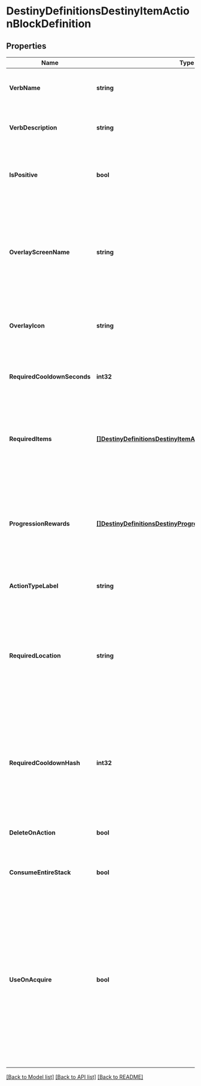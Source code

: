 # DestinyDefinitionsDestinyItemActionBlockDefinition

## Properties
Name | Type | Description | Notes
------------ | ------------- | ------------- | -------------
**VerbName** | **string** | Localized text for the verb of the action being performed. | [optional] 
**VerbDescription** | **string** | Localized text describing the action being performed. | [optional] 
**IsPositive** | **bool** | The content has this property, however it&#39;s not entirely clear how it is used. | [optional] 
**OverlayScreenName** | **string** | If the action has an overlay screen associated with it, this is the name of that screen. Unfortunately, we cannot return the screen&#39;s data itself. | [optional] 
**OverlayIcon** | **string** | The icon associated with the overlay screen for the action, if any. | [optional] 
**RequiredCooldownSeconds** | **int32** | The number of seconds to delay before allowing this action to be performed again. | [optional] 
**RequiredItems** | [**[]DestinyDefinitionsDestinyItemActionRequiredItemDefinition**](Destiny.Definitions.DestinyItemActionRequiredItemDefinition.md) | If the action requires other items to exist or be destroyed, this is the list of those items and requirements. | [optional] 
**ProgressionRewards** | [**[]DestinyDefinitionsDestinyProgressionRewardDefinition**](Destiny.Definitions.DestinyProgressionRewardDefinition.md) | If performing this action earns you Progression, this is the list of progressions and values granted for those progressions by performing this action. | [optional] 
**ActionTypeLabel** | **string** | The internal identifier for the action. | [optional] 
**RequiredLocation** | **string** | Theoretically, an item could have a localized string for a hint about the location in which the action should be performed. In practice, no items yet have this property. | [optional] 
**RequiredCooldownHash** | **int32** | The identifier hash for the Cooldown associated with this action. We have not pulled this data yet for you to have more data to use for cooldowns. | [optional] 
**DeleteOnAction** | **bool** | If true, the item is deleted when the action completes. | [optional] 
**ConsumeEntireStack** | **bool** | If true, the entire stack is deleted when the action completes. | [optional] 
**UseOnAcquire** | **bool** | If true, this action will be performed as soon as you earn this item. Some rewards work this way, providing you a single item to pick up from a reward-granting vendor in-game and then immediately consuming itself to provide you multiple items. | [optional] 

[[Back to Model list]](../README.md#documentation-for-models) [[Back to API list]](../README.md#documentation-for-api-endpoints) [[Back to README]](../README.md)


